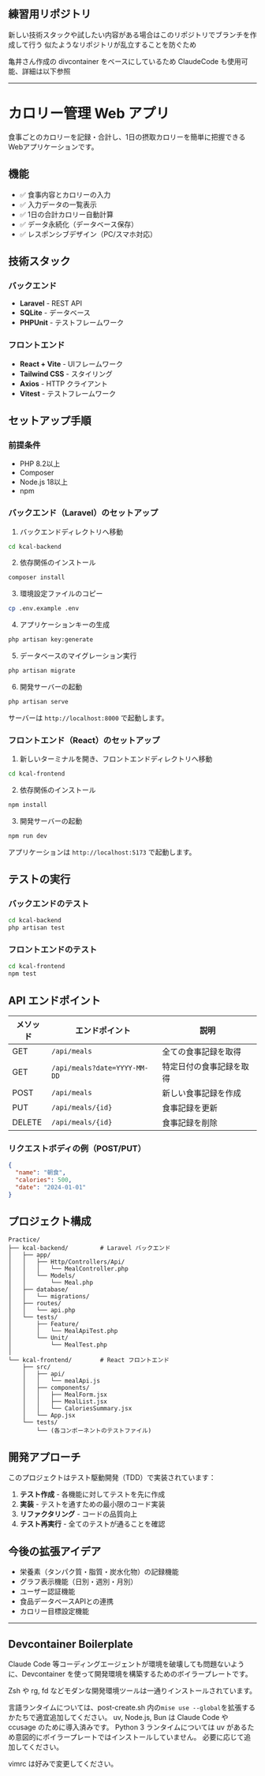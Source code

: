 ## 練習用リポジトリ

新しい技術スタックや試したい内容がある場合はこのリポジトリでブランチを作成して行う
似たようなリポジトリが乱立することを防ぐため

亀井さん作成の divcontainer をベースにしているため ClaudeCode も使用可能、詳細は以下参照

---

# カロリー管理 Web アプリ

食事ごとのカロリーを記録・合計し、1日の摂取カロリーを簡単に把握できるWebアプリケーションです。

## 機能

- ✅ 食事内容とカロリーの入力
- ✅ 入力データの一覧表示
- ✅ 1日の合計カロリー自動計算
- ✅ データ永続化（データベース保存）
- ✅ レスポンシブデザイン（PC/スマホ対応）

## 技術スタック

### バックエンド
- **Laravel** - REST API
- **SQLite** - データベース
- **PHPUnit** - テストフレームワーク

### フロントエンド
- **React + Vite** - UIフレームワーク
- **Tailwind CSS** - スタイリング
- **Axios** - HTTP クライアント
- **Vitest** - テストフレームワーク

## セットアップ手順

### 前提条件

- PHP 8.2以上
- Composer
- Node.js 18以上
- npm

### バックエンド（Laravel）のセットアップ

1. バックエンドディレクトリへ移動
```bash
cd kcal-backend
```

2. 依存関係のインストール
```bash
composer install
```

3. 環境設定ファイルのコピー
```bash
cp .env.example .env
```

4. アプリケーションキーの生成
```bash
php artisan key:generate
```

5. データベースのマイグレーション実行
```bash
php artisan migrate
```

6. 開発サーバーの起動
```bash
php artisan serve
```

サーバーは `http://localhost:8000` で起動します。

### フロントエンド（React）のセットアップ

1. 新しいターミナルを開き、フロントエンドディレクトリへ移動
```bash
cd kcal-frontend
```

2. 依存関係のインストール
```bash
npm install
```

3. 開発サーバーの起動
```bash
npm run dev
```

アプリケーションは `http://localhost:5173` で起動します。

## テストの実行

### バックエンドのテスト
```bash
cd kcal-backend
php artisan test
```

### フロントエンドのテスト
```bash
cd kcal-frontend
npm test
```

## API エンドポイント

| メソッド | エンドポイント | 説明 |
|---------|--------------|------|
| GET | `/api/meals` | 全ての食事記録を取得 |
| GET | `/api/meals?date=YYYY-MM-DD` | 特定日付の食事記録を取得 |
| POST | `/api/meals` | 新しい食事記録を作成 |
| PUT | `/api/meals/{id}` | 食事記録を更新 |
| DELETE | `/api/meals/{id}` | 食事記録を削除 |

### リクエストボディの例（POST/PUT）
```json
{
  "name": "朝食",
  "calories": 500,
  "date": "2024-01-01"
}
```

## プロジェクト構成

```
Practice/
├── kcal-backend/         # Laravel バックエンド
│   ├── app/
│   │   ├── Http/Controllers/Api/
│   │   │   └── MealController.php
│   │   └── Models/
│   │       └── Meal.php
│   ├── database/
│   │   └── migrations/
│   ├── routes/
│   │   └── api.php
│   └── tests/
│       ├── Feature/
│       │   └── MealApiTest.php
│       └── Unit/
│           └── MealTest.php
│
└── kcal-frontend/        # React フロントエンド
    ├── src/
    │   ├── api/
    │   │   └── mealApi.js
    │   ├── components/
    │   │   ├── MealForm.jsx
    │   │   ├── MealList.jsx
    │   │   └── CaloriesSummary.jsx
    │   └── App.jsx
    └── tests/
        └── (各コンポーネントのテストファイル)
```

## 開発アプローチ

このプロジェクトはテスト駆動開発（TDD）で実装されています：

1. **テスト作成** - 各機能に対してテストを先に作成
2. **実装** - テストを通すための最小限のコード実装
3. **リファクタリング** - コードの品質向上
4. **テスト再実行** - 全てのテストが通ることを確認

## 今後の拡張アイデア

- 栄養素（タンパク質・脂質・炭水化物）の記録機能
- グラフ表示機能（日別・週別・月別）
- ユーザー認証機能
- 食品データベースAPIとの連携
- カロリー目標設定機能

---

## Devcontainer Boilerplate

Claude Code 等コーディングエージェントが環境を破壊しても問題ないように、Devcontainer を使って開発環境を構築するためのボイラープレートです。

Zsh や rg, fd などモダンな開発環境ツールは一通りインストールされています。

言語ランタイムについては、post-create.sh 内の`mise use --global`を拡張するかたちで適宜追加してください。
uv, Node.js, Bun は Claude Code や ccusage のために導入済みです。
Python 3 ランタイムについては uv があるため意図的にボイラープレートではインストールしていません。
必要に応じて追加してください。

vimrc は好みで変更してください。
